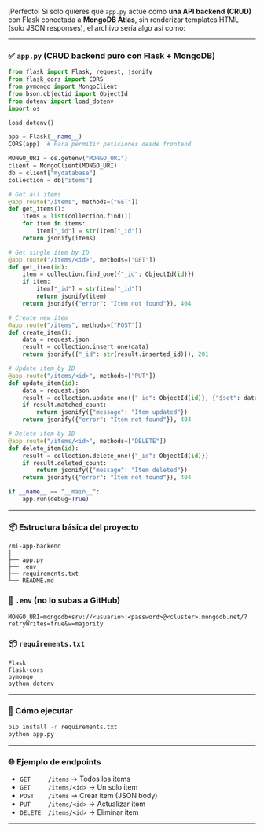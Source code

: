 ¡Perfecto! Si solo quieres que `app.py` actúe como **una API backend (CRUD)** con Flask conectada a **MongoDB Atlas**, sin renderizar templates HTML (solo JSON responses), el archivo sería algo así como:

---

### ✅ `app.py` (CRUD backend puro con Flask + MongoDB)

```python
from flask import Flask, request, jsonify
from flask_cors import CORS
from pymongo import MongoClient
from bson.objectid import ObjectId
from dotenv import load_dotenv
import os

load_dotenv()

app = Flask(__name__)
CORS(app)  # Para permitir peticiones desde frontend

MONGO_URI = os.getenv("MONGO_URI")
client = MongoClient(MONGO_URI)
db = client["mydatabase"]
collection = db["items"]

# Get all items
@app.route("/items", methods=["GET"])
def get_items():
    items = list(collection.find())
    for item in items:
        item["_id"] = str(item["_id"])
    return jsonify(items)

# Get single item by ID
@app.route("/items/<id>", methods=["GET"])
def get_item(id):
    item = collection.find_one({"_id": ObjectId(id)})
    if item:
        item["_id"] = str(item["_id"])
        return jsonify(item)
    return jsonify({"error": "Item not found"}), 404

# Create new item
@app.route("/items", methods=["POST"])
def create_item():
    data = request.json
    result = collection.insert_one(data)
    return jsonify({"_id": str(result.inserted_id)}), 201

# Update item by ID
@app.route("/items/<id>", methods=["PUT"])
def update_item(id):
    data = request.json
    result = collection.update_one({"_id": ObjectId(id)}, {"$set": data})
    if result.matched_count:
        return jsonify({"message": "Item updated"})
    return jsonify({"error": "Item not found"}), 404

# Delete item by ID
@app.route("/items/<id>", methods=["DELETE"])
def delete_item(id):
    result = collection.delete_one({"_id": ObjectId(id)})
    if result.deleted_count:
        return jsonify({"message": "Item deleted"})
    return jsonify({"error": "Item not found"}), 404

if __name__ == "__main__":
    app.run(debug=True)
```

---

### 📦 Estructura básica del proyecto

```
/mi-app-backend
│
├── app.py
├── .env
├── requirements.txt
└── README.md
```

### 🧪 `.env` (no lo subas a GitHub)

```
MONGO_URI=mongodb+srv://<usuario>:<password>@<cluster>.mongodb.net/?retryWrites=true&w=majority
```

### 📦 `requirements.txt`

```
Flask
flask-cors
pymongo
python-dotenv
```

---

### 🚀 Cómo ejecutar

```bash
pip install -r requirements.txt
python app.py
```

---

### 🌐 Ejemplo de endpoints

* `GET     /items` → Todos los items
* `GET     /items/<id>` → Un solo item
* `POST    /items` → Crear item (JSON body)
* `PUT     /items/<id>` → Actualizar item
* `DELETE  /items/<id>` → Eliminar item

---

